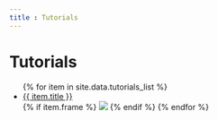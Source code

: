 ```yaml
---
title : Tutorials
---
```

# Tutorials

<ul>
   {% for item in site.data.tutorials_list %}
      <li><a href="{{ item.link }}">{{ item.title }}</a></li>
      {% if item.frame %}
      <img src="{{item.frame}}">
      {% endif %}
   {% endfor %}
</ul>

